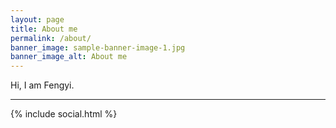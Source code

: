 ```yaml
---
layout: page
title: About me
permalink: /about/
banner_image: sample-banner-image-1.jpg
banner_image_alt: About me
---
```


Hi, I am Fengyi.

---

{% include social.html %}